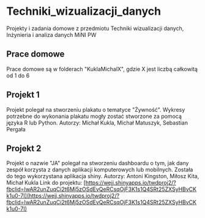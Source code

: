 # Techniki_wizualizacji_danych
Projekty i zadania domowe z przedmiotu Techniki wizualizacji danych, Inżynieria i analiza danych MiNI PW


## Prace domowe
Prace domowe są w folderach "KuklaMichalX", gdzie X jest liczbą całkowitą od 1 do 6


## Projekt 1

Projekt polegał na stworzeniu plakatu o tematyce "Żywność". Wykresy potrzebne do wykonania plakatu mogły zostać stworzone za pomocą języka R lub Python.
Autorzy: Michał Kukla, Michał Matuszyk, Sebastian Pergała


## Projekt 2

Projekt o nazwie "JA" polegał na stworzeniu dashboardu o tym, jak dany zespół korzysta z danych aplikacji komputerowych lub mobilnych. Została do tego wykorzystana aplikacja shiny.
Autorzy: Antoni Kingston, Miłosz Kita, Michał Kukla
Link do projektu: [https://wejj.shinyapps.io/twdproj2/?fbclid=IwAR2unZuqCi2t6Mj5zOSdEvQeRCsqOjF3K1s1Q4SRt25ZXSyHBvCKk1u0-7I](https://wejj.shinyapps.io/twdproj2/?fbclid=IwAR2unZuqCi2t6Mj5zOSdEvQeRCsqOjF3K1s1Q4SRt25ZXSyHBvCKk1u0-7I)

